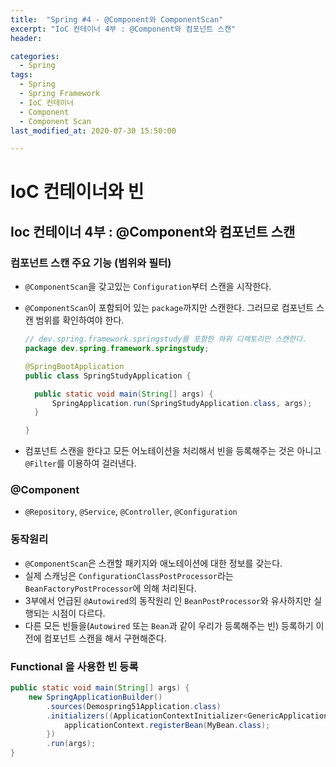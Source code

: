```yaml
---
title:  "Spring #4 - @Component와 ComponentScan"
excerpt: "IoC 컨테이너 4부 : @Component와 컴포넌트 스캔"
header:

categories:
  - Spring
tags:
  - Spring
  - Spring Framework
  - IoC 컨테이너
  - Component
  - Component Scan
last_modified_at: 2020-07-30 15:50:00

---
```




# IoC 컨테이너와 빈

## Ioc 컨테이너 4부 : @Component와 컴포넌트 스캔

### 컴포넌트 스캔 주요 기능 (범위와 필터)

- `@ComponentScan`을 갖고있는 `Configuration`부터 스캔을 시작한다.

- `@ComponentScan`이 포함되어 있는 `package`까지만 스캔한다. 그러므로 컴포넌트 스캔 범위를 확인하여야 한다.

  ```java
  // dev.spring.framework.springstudy를 포함한 하위 디렉토리만 스캔한다.
  package dev.spring.framework.springstudy;
  
  @SpringBootApplication
  public class SpringStudyApplication {
  
  	public static void main(String[] args) {
  		SpringApplication.run(SpringStudyApplication.class, args);
  	}
  
  }
  ```

- 컴포넌트 스캔을 한다고 모든 어노테이션을 처리해서 빈을 등록해주는 것은 아니고 `@Filter`를 이용하여 걸러낸다. 



### @Component

- `@Repository`, `@Service`, `@Controller`, `@Configuration`



### 동작원리

- `@ComponentScan`은 스캔할 패키지와 애노테이션에 대한 정보를 갖는다.
- 실제 스캐닝은 `ConfigurationClassPostProcessor`라는 `BeanFactoryPostProcessor`에 의해 처리된다.
- 3부에서 언급된 `@Autowired`의 동작원리 인 `BeanPostProcessor`와 유사하지만 실행되는 시점이 다르다.
- 다른 모든 빈들을(`Autowired` 또는  `Bean`과 같이 우리가 등록해주는 빈) 등록하기 이전에 컴포넌트 스캔을 해서 구현해준다.



### Functional 을 사용한 빈 등록

```java
public static void main(String[] args) {
	new SpringApplicationBuilder()
		.sources(Demospring51Application.class)
		.initializers((ApplicationContextInitializer<GenericApplicationContext>) applicationContext -> {
			applicationContext.registerBean(MyBean.class);
		})
		.run(args);
}
```

